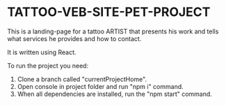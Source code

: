 # TATTOO-VEB-SITE-PET-PROJECT

This is a landing-page for a tattoo ARTIST that presents his work and tells what services he provides and how to contact.

It is written using React.

To run the project you need:
1) Clone a branch called "currentProjectHome".
2) Open console in project folder and run "npm i" command.
3) When all dependencies are installed, run the "npm start" command.
